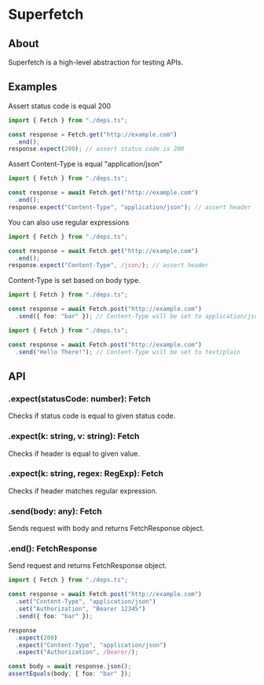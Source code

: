 # Superfetch

## About

Superfetch is a high-level abstraction for testing APIs.

## Examples

Assert status code is equal 200

```ts
import { Fetch } from "./deps.ts";

const response = Fetch.get("http://example.com")
  .end();
response.expect(200); // assert status code is 200
```

Assert Content-Type is equal "application/json"

```ts
import { Fetch } from "./deps.ts";

const response = await Fetch.get("http://example.com")
  .end();
response.expect("Content-Type", "application/json"); // assert header
```

You can also use regular expressions

```ts
import { Fetch } from "./deps.ts";

const response = await Fetch.get("http://example.com")
  .end();
response.expect("Content-Type", /json/); // assert header
```

Content-Type is set based on body type.

```ts
import { Fetch } from "./deps.ts";

const response = await Fetch.post("http://example.com")
  .send({ foo: "bar" }); // Content-Type will be set to application/json
```

```ts
import { Fetch } from "./deps.ts";

const response = await Fetch.post("http://example.com")
  .send("Hello There!"); // Content-Type will be set to text/plain
```

## API

### .expect(statusCode: number): Fetch

Checks if status code is equal to given status code.

### .expect(k: string, v: string): Fetch

Checks if header is equal to given value.

### .expect(k: string, regex: RegExp): Fetch

Checks if header matches regular expression.

### .send(body: any): Fetch

Sends request with body and returns FetchResponse object.

### .end(): FetchResponse

Send request and returns FetchResponse object.

```ts
import { Fetch } from "./deps.ts";

const response = await Fetch.post("http://example.com")
  .set("Content-Type", "application/json")
  .set("Authorization", "Bearer 12345")
  .send({ foo: "bar" });

response
  .expect(200)
  .expect("Content-Type", "application/json")
  .expect("Authorization", /Bearer/);

const body = await response.json();
assertEquals(body, { foo: "bar" });
```
